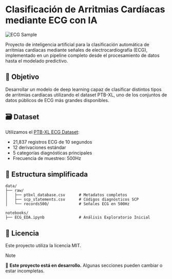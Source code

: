 # Clasificación de Arritmias Cardíacas mediante ECG con IA

![ECG Sample](https://www.oxfordmedicaleducation.com/wp-content/uploads/2014/07/ECG-Question-5-normal.jpg) <!-- Puedes agregar una imagen representativa -->

Proyecto de inteligencia artificial para la clasificación automática de arritmias cardíacas mediante señales de electrocardiografía (ECG), implementado en un pipeline completo desde el procesamiento de datos hasta el modelado predictivo.

## 📌 Objetivo

Desarrollar un modelo de deep learning capaz de clasificar distintos tipos de arritmias cardíacas utilizando el dataset PTB-XL, uno de los conjuntos de datos públicos de ECG más grandes disponibles.

## 🗃️ Dataset

Utilizamos el [PTB-XL ECG Dataset](https://physionet.org/content/ptb-xl/1.0.3/):
- 21,837 registros ECG de 10 segundos
- 12 derivaciones estándar
- 5 categorías diagnósticas principales
- Frecuencia de muestreo: 500Hz

## 📂 Estructura simplificada  

```plaintext
data/
├── raw/
│   ├── ptbxl_database.csv      # Metadatos completos
│   ├── scp_statements.csv      # Códigos diagnósticos SCP 
│   └── records500/             # Señales ECG en 500Hz 

notebooks/
├── ECG_EDA.ipynb               # Análisis Exploratorio Inicial

```

## 📜 Licencia
Este proyecto utiliza la licencia MIT.

> [!NOTE]  
> 🚧 **Este proyecto está en desarrollo.** Algunas secciones pueden cambiar o estar incompletas.
